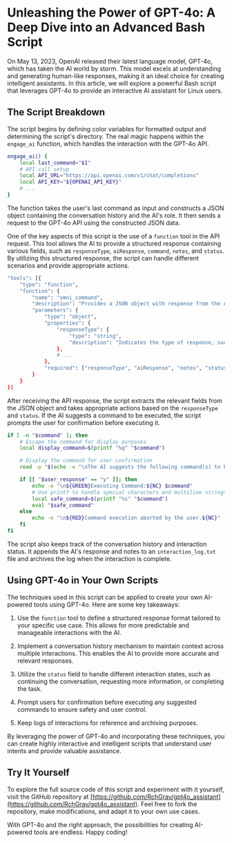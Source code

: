 # Unleashing the Power of GPT-4o: A Deep Dive into an Advanced Bash Script

On May 13, 2023, OpenAI released their latest language model, GPT-4o, which has taken the AI world by storm. This model excels at understanding and generating human-like responses, making it an ideal choice for creating intelligent assistants. In this article, we will explore a powerful Bash script that leverages GPT-4o to provide an interactive AI assistant for Linux users.

## The Script Breakdown

The script begins by defining color variables for formatted output and determining the script's directory. The real magic happens within the `engage_ai` function, which handles the interaction with the GPT-4o API.

```bash
engage_ai() {
    local last_command="$1"
    # API call setup
    local API_URL="https://api.openai.com/v1/chat/completions"
    local API_KEY="${OPENAI_API_KEY}"
    # ...
}
```

The function takes the user's last command as input and constructs a JSON object containing the conversation history and the AI's role. It then sends a request to the GPT-4o API using the constructed JSON data.

One of the key aspects of this script is the use of a `function` tool in the API request. This tool allows the AI to provide a structured response containing various fields, such as `responseType`, `aiResponse`, `command`, `notes`, and `status`. By utilizing this structured response, the script can handle different scenarios and provide appropriate actions.

```bash
"tools": [{
    "type": "function",
    "function": {
        "name": "omni_command",
        "description": "Provides a JSON object with response from the AI to assist with the linux shell.",
        "parameters": {
            "type": "object",
            "properties": {
                "responseType": {
                    "type": "string",
                    "description": "Indicates the type of response, such as '\''communication'\'', '\''taskOffer'\'', or '\''commandExecution'\''."
                },
                # ...
            },
            "required": ["responseType", "aiResponse", "notes", "status"]
        }
    }
}]
```

After receiving the API response, the script extracts the relevant fields from the JSON object and takes appropriate actions based on the `responseType` and `status`. If the AI suggests a command to be executed, the script prompts the user for confirmation before executing it.

```bash
if [ -n "$command" ]; then
    # Escape the command for display purposes
    local display_command=$(printf "%q" "$command")

    # Display the command for user confirmation
    read -p "$(echo -e "\nThe AI suggests the following command(s) to be executed...\n\n$display_command\n\nDo you want to proceed? (y/n) ")" user_response

    if [[ "$user_response" == "y" ]]; then
        echo -e "\n${GREEN}Executing Command:${NC} $command"
        # Use printf to handle special characters and multiline strings
        local safe_command=$(printf "%s" "$command")
        eval "$safe_command"
    else
        echo -e "\n${RED}Command execution aborted by the user.${NC}"
    fi
fi
```

The script also keeps track of the conversation history and interaction status. It appends the AI's response and notes to an `interaction_log.txt` file and archives the log when the interaction is complete.

## Using GPT-4o in Your Own Scripts

The techniques used in this script can be applied to create your own AI-powered tools using GPT-4o. Here are some key takeaways:

1. Use the `function` tool to define a structured response format tailored to your specific use case. This allows for more predictable and manageable interactions with the AI.

2. Implement a conversation history mechanism to maintain context across multiple interactions. This enables the AI to provide more accurate and relevant responses.

3. Utilize the `status` field to handle different interaction states, such as continuing the conversation, requesting more information, or completing the task.

4. Prompt users for confirmation before executing any suggested commands to ensure safety and user control.

5. Keep logs of interactions for reference and archiving purposes.

By leveraging the power of GPT-4o and incorporating these techniques, you can create highly interactive and intelligent scripts that understand user intents and provide valuable assistance.

## Try It Yourself

To explore the full source code of this script and experiment with it yourself, visit the GitHub repository at [https://github.com/RchGrav/gpt4o_assistant](https://github.com/RchGrav/gpt4o_assistant). Feel free to fork the repository, make modifications, and adapt it to your own use cases.

With GPT-4o and the right approach, the possibilities for creating AI-powered tools are endless. Happy coding!
